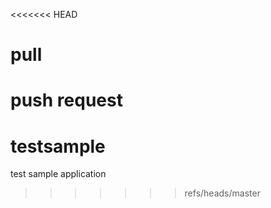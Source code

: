 <<<<<<< HEAD
# pull
push request
=======
# testsample
test sample application
>>>>>>> refs/heads/master

